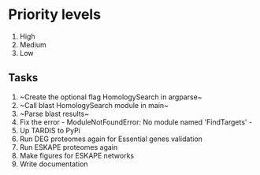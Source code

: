 # Priority levels #

1. High
2. Medium
3. Low

## Tasks ##

1. ~Create the optional flag HomologySearch in argparse~
2. ~Call blast HomologySearch module in main~ 
3. ~Parse blast results~
4. Fix the error - ModuleNotFoundError: No module named 'FindTargets' -
5. Up TARDIS to PyPi
6. Run DEG proteomes again for Essential genes validation
7. Run ESKAPE proteomes again
8. Make figures for ESKAPE networks
9. Write documentation
